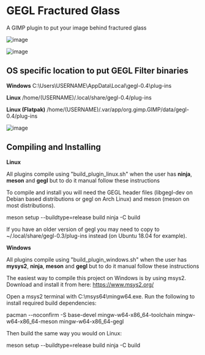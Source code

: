 # GEGL Fractured Glass

A GIMP plugin to put your image behind fractured glass

![image](https://github.com/user-attachments/assets/fa3a24e8-f00d-47f7-853a-eb30f4f79854)

![image](https://github.com/user-attachments/assets/e1406454-3350-44c4-abb0-b3f4ebcf148e)



## OS specific location to put GEGL Filter binaries 

**Windows**
C:\Users\USERNAME\AppData\Local\gegl-0.4\plug-ins
 
**Linux**
 /home/(USERNAME)/.local/share/gegl-0.4/plug-ins
 
 **Linux (Flatpak)**
 /home/(USERNAME)/.var/app/org.gimp.GIMP/data/gegl-0.4/plug-ins

![image](https://github.com/LinuxBeaver/GEGL-glossy-balloon-text-styling/assets/78667207/f15fb5eb-c8d7-4c08-bbac-97048864e657)


## Compiling and Installing
**Linux**

All plugins compile using "build_plugin_linux.sh" when the user has **ninja**, **meson** and **gegl** but to do it manual follow these instructions

To compile and install you will need the GEGL header files (libgegl-dev on Debian based distributions or gegl on Arch Linux) and meson (meson on most distributions).

meson setup --buildtype=release build
ninja -C build


If you have an older version of gegl you may need to copy to ~/.local/share/gegl-0.3/plug-ins instead (on Ubuntu 18.04 for example).

**Windows**

All plugins compile using "build_plugin_windows.sh" when the user has **mysys2**, **ninja**, **meson** and **gegl** but to do it manual follow these instructions

The easiest way to compile this project on Windows is by using msys2. Download and install it from here: https://www.msys2.org/

Open a msys2 terminal with C:\msys64\mingw64.exe. Run the following to install required build dependencies:

pacman --noconfirm -S base-devel mingw-w64-x86_64-toolchain mingw-w64-x86_64-meson mingw-w64-x86_64-gegl

Then build the same way you would on Linux:

meson setup --buildtype=release build
ninja -C build

